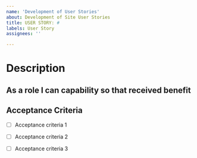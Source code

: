 ```yaml
---
name: 'Development of User Stories'
about: Development of Site User Stories
title: USER STORY: #
labels: User Story
assignees: ''

---
```


# Description
As a **role** I can **capability** so that **received benefit**
---
## Acceptance Criteria
- [ ] Acceptance criteria 1

- [ ] Acceptance criteria 2

- [ ] Acceptance criteria 3
